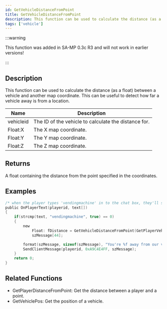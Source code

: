 ```yaml
---
id: GetVehicleDistanceFromPoint
title: GetVehicleDistanceFromPoint
description: This function can be used to calculate the distance (as a float) between a vehicle and another map coordinate.
tags: ['vehicle']
---
```


<TagLinks />

:::warning

This function was added in SA-MP 0.3c R3 and will not work in earlier versions!

:::

## Description

This function can be used to calculate the distance (as a float) between a vehicle and another map coordinate. This can be useful to detect how far a vehicle away is from a location.


| Name | Description |
|------|-------------|
|vehicleid | The ID of the vehicle to calculate the distance for.|
|Float:X | The X map coordinate.|
|Float:Y | The Y map coordinate.|
|Float:Z | The Z map coordinate.|


## Returns

A float containing the distance from the point specified in the coordinates.


## Examples


```c
/* when the player types 'vendingmachine' in to the chat box, they'll see this.*/
public OnPlayerText(playerid, text[])
{
	if(strcmp(text, "vendingmachine", true) == 0)
	{
		new
		    Float: fDistance = GetVehicleDistanceFromPoint(GetPlayerVehicleID(playerid), 237.9, 115.6, 1010.2),
		    szMessage[44];

		format(szMessage, sizeof(szMessage), "You're %f away from our vending machine.", fDistance);
		SendClientMessage(playerid, 0xA9C4E4FF, szMessage);
	}
	return 0;
}
```


## Related Functions


-  GetPlayerDistanceFromPoint: Get the distance between a player and a point.
-  GetVehiclePos: Get the position of a vehicle.